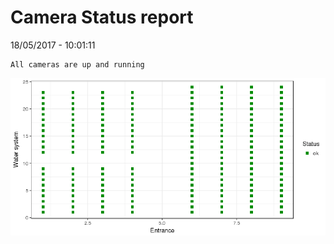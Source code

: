 Camera Status report
================
18/05/2017 - 10:01:11

    All cameras are up and running

![](camreport_files/figure-markdown_github/unnamed-chunk-2-1.png)
